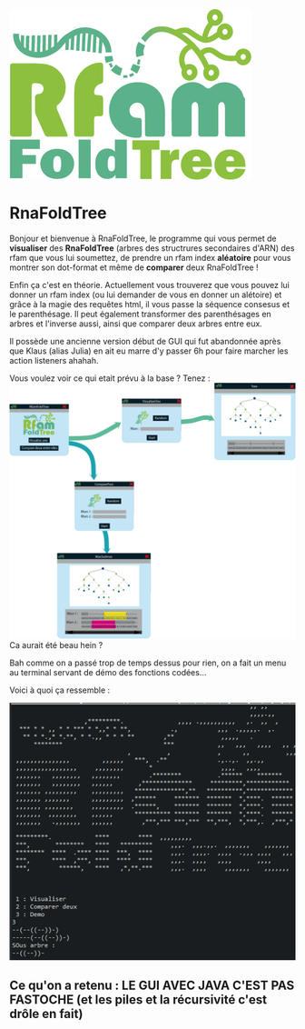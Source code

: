 
![enter image description here](https://github.com/AnalystCat/RNA-fold/blob/main/Code/ressource/BigLogo.png)

# RnaFoldTree

Bonjour et bienvenue à RnaFoldTree, le programme qui vous permet de **visualiser** des **RnaFoldTree** (arbres des structrures secondaires d'ARN) des rfam que vous lui soumettez, de prendre un rfam index **aléatoire** pour vous montrer son dot-format et même de **comparer** deux RnaFoldTree !


Enfin ça c'est en théorie.
Actuellement vous trouverez que vous pouvez lui donner un rfam index (ou lui demander de vous en donner un alétoire) et grâce à la magie des requêtes html, il vous passe la séquence consesus et le parenthésage. Il peut également transformer des parenthésages en arbres et l'inverse aussi, ainsi que comparer deux arbres entre eux.

Il possède une ancienne version début de GUI qui fut abandonnée après que Klaus (alias Julia) en ait eu marre d'y passer 6h pour faire marcher les action listeners ahahah. 

Vous voulez voir ce qui etait prévu à la base ?
Tenez :
![enter image description here](https://github.com/AnalystCat/RNA-fold/blob/main/Code/ressource/maquette.png)
Ca aurait été beau hein ?

Bah comme on a passé trop de temps dessus pour rien, on a fait un menu au terminal servant de démo des fonctions codées... 

Voici à quoi ça ressemble : 


![enter image description here](https://github.com/AnalystCat/RNA-fold/blob/main/Code/ressource/demo.png)

## Ce qu'on a retenu : **LE GUI AVEC JAVA C'EST PAS FASTOCHE** (et les piles et la récursivité c'est drôle en fait)

